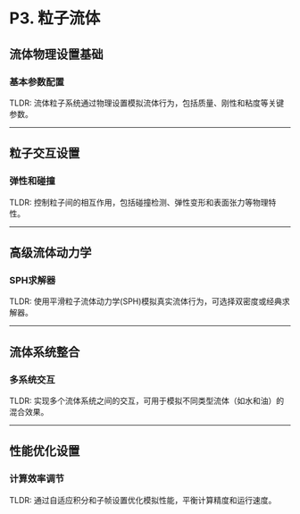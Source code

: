 # P3. 粒子流体

## 流体物理设置基础
### 基本参数配置
TLDR: 流体粒子系统通过物理设置模拟流体行为，包括质量、刚性和粘度等关键参数。

---

## 粒子交互设置
### 弹性和碰撞
TLDR: 控制粒子间的相互作用，包括碰撞检测、弹性变形和表面张力等物理特性。

---

## 高级流体动力学
### SPH求解器
TLDR: 使用平滑粒子流体动力学(SPH)模拟真实流体行为，可选择双密度或经典求解器。

---

## 流体系统整合
### 多系统交互
TLDR: 实现多个流体系统之间的交互，可用于模拟不同类型流体（如水和油）的混合效果。

---

## 性能优化设置
### 计算效率调节
TLDR: 通过自适应积分和子帧设置优化模拟性能，平衡计算精度和运行速度。




